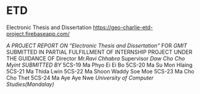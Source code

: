 # ETD
Electronic Thesis and Dissertation https://geo-charlie-etd-project.firebaseapp.com/

*A PROJECT REPORT ON*
*"Electronic Thesis and Dissertation"*
FOR
*GMIT*
SUBMITTED IN PARTIAL
FULFILLMENT OF INTERNSHIP PROJECT
UNDER THE GUIDANCE OF 
Director
*Mr.Ravi Chhabra*
Supervisor
*Daw Cho Cho Myint*
*SUBMITTED BY*
5CS-19 Ma Phyo Ei Ei Bo 
5CS-20 Ma Su Mon Hlaing
5CS-21 Ma Thida Lwin
5CS-22 Ma Shoon Waddy Soe Moe
5CS-23 Ma Cho Cho Thet
5CS-24 Ma Aye Aye Nwe
*University of Computer Studies(Mandalay)*






